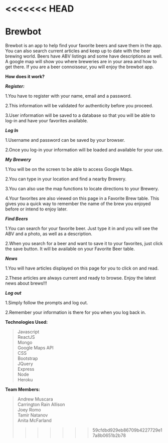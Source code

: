 <<<<<<< HEAD
=======
# Brewbot

Brewbot is an app to help find your favorite beers and save them in the app.  
You can also search current articles and keep up to date with the beer brewing world. Beers have ABV listings and some have descriptions as well. A google map will show you where breweries are in your area and how to get there. If you are a beer connoisseur, you will enjoy the brewbot app.

**How does it work?**

***Register:***

1.You have to register with your name, email and a password.

2.This information will be validated for authenticity before you proceed.

3.User information will be saved to a database so that you will be able to log-in and have your favorites available.

***Log In***

1.Username and password can be saved by your browser.

2.Once you log-in your information will be loaded and available for your use.

***My Brewery***

1.You will be on the screen to be able to access Google Maps.

2.You can type in your location and find a nearby Brewery.

3.You can also use the map functions to locate directions to your Brewery.

4.Your favorites are also viewed on this page in a Favorite Brew table. This gives you a quick way to remember the name of the brew you enjoyed before or intend to enjoy later.

***Find Beers***

1.You can search for your favorite beer.  Just type it in and you will see the ABV and a photo, as well as a description.

2.When you search for a beer and want to save it to your favorites, just click the save button.  It will be available on your Favorite Beer table.

***News***

1.You will have articles displayed on this page for you to click on and read.

2.These articles are always current and ready to browse.  Enjoy the latest news about brews!!!

***Log out***

1.Simply follow the prompts and log out.

2.Remember your information is there for you when you log back in.

**Technologies Used:**
>Javascript  
>ReactJS  
>Mongo  
>Google Maps API  
>CSS  
>Bootstrap  
>JQuery  
>Express  
>Node  
>Heroku

**Team Members:**
>Andrew Muscara  
>Carrington Rain Allison  
>Joey Romo  
>Tamir Natanov  
>Anita McFarland
>>>>>>> 59cfdbd929eb86709b4227729e17a8b0651b2b78
